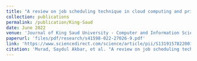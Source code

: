 ```yaml
---
title: "A review on job scheduling technique in cloud computing and priority rule based intelligent framework"
collection: publications
permalink: /publication/King-Saud
date: June 2022
venue: 'Journal of King Saud University - Computer and Information Sciences'
paperurl: 'files/pdf/research/s41598-022-27026-9.pdf'
link: 'https://www.sciencedirect.com/science/article/pii/S1319157822001112'
citation: 'Murad, Saydul Akbar, et al. "A review on job scheduling technique in cloud computing and priority rule based intelligent framework." Journal of King Saud University-Computer and Information Sciences 34.6 (2022): 2309-2331.doi.org/10.1016/j.jksuci.2022.03.027'
---
```

